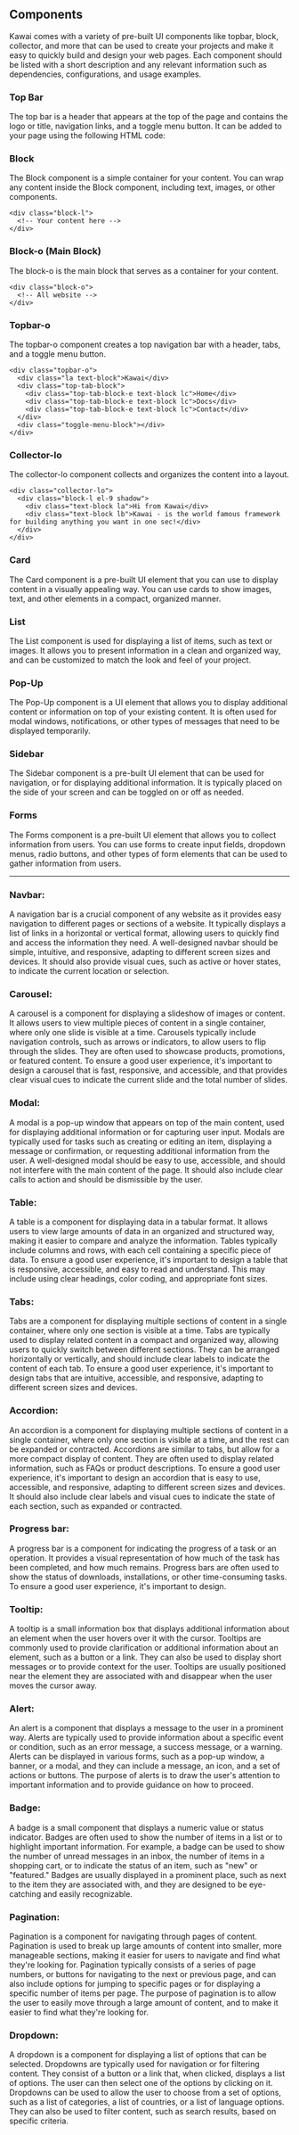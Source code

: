 ## Components
Kawai comes with a variety of pre-built UI components like topbar, block, collector, and more that can be used to create your projects and make it easy to quickly build and design your web pages.
Each component should be listed with a short description and any relevant information such as dependencies, configurations, and usage examples.

### Top Bar
The top bar is a header that appears at the top of the page and contains the logo or title, navigation links, and a toggle menu button. It can be added to your page using the following HTML code:

### Block
The Block component is a simple container for your content. You can wrap any content inside the Block component, including text, images, or other components.
```
<div class="block-l">
  <!-- Your content here -->
</div> 
```

### Block-o (Main Block)
The block-o is the main block that serves as a container for your content.
```
<div class="block-o">
  <!-- All website -->
</div>
```

### Topbar-o
The topbar-o component creates a top navigation bar with a header, tabs, and a toggle menu button.
```
<div class="topbar-o">
  <div class="la text-block">Kawai</div>
  <div class="top-tab-block">
    <div class="top-tab-block-e text-block lc">Home</div>
    <div class="top-tab-block-e text-block lc">Docs</div>
    <div class="top-tab-block-e text-block lc">Contact</div>
  </div>
  <div class="toggle-menu-block"></div>
</div>
```

### Collector-lo
The collector-lo component collects and organizes the content into a layout.
```
<div class="collector-lo">
  <div class="block-l el-9 shadow">
    <div class="text-block la">Hi from Kawai</div>
    <div class="text-block lb">Kawai - is the world famous framework for building anything you want in one sec!</div>
  </div>
</div>
```

### Card
The Card component is a pre-built UI element that you can use to display content in a visually appealing way. You can use cards to show images, text, and other elements in a compact, organized manner.

### List
The List component is used for displaying a list of items, such as text or images. It allows you to present information in a clean and organized way, and can be customized to match the look and feel of your project.

### Pop-Up
The Pop-Up component is a UI element that allows you to display additional content or information on top of your existing content. It is often used for modal windows, notifications, or other types of messages that need to be displayed temporarily.

### Sidebar
The Sidebar component is a pre-built UI element that can be used for navigation, or for displaying additional information. It is typically placed on the side of your screen and can be toggled on or off as needed.

### Forms
The Forms component is a pre-built UI element that allows you to collect information from users. You can use forms to create input fields, dropdown menus, radio buttons, and other types of form elements that can be used to gather information from users.

-------------------------------------

### Navbar:
A navigation bar is a crucial component of any website as it provides easy navigation to different pages or sections of a website. It typically displays a list of links in a horizontal or vertical format, allowing users to quickly find and access the information they need. A well-designed navbar should be simple, intuitive, and responsive, adapting to different screen sizes and devices. It should also provide visual cues, such as active or hover states, to indicate the current location or selection.

### Carousel:
A carousel is a component for displaying a slideshow of images or content. It allows users to view multiple pieces of content in a single container, where only one slide is visible at a time. Carousels typically include navigation controls, such as arrows or indicators, to allow users to flip through the slides. They are often used to showcase products, promotions, or featured content. To ensure a good user experience, it's important to design a carousel that is fast, responsive, and accessible, and that provides clear visual cues to indicate the current slide and the total number of slides.

### Modal:
A modal is a pop-up window that appears on top of the main content, used for displaying additional information or for capturing user input. Modals are typically used for tasks such as creating or editing an item, displaying a message or confirmation, or requesting additional information from the user. A well-designed modal should be easy to use, accessible, and should not interfere with the main content of the page. It should also include clear calls to action and should be dismissible by the user.

### Table:
A table is a component for displaying data in a tabular format. It allows users to view large amounts of data in an organized and structured way, making it easier to compare and analyze the information. Tables typically include columns and rows, with each cell containing a specific piece of data. To ensure a good user experience, it's important to design a table that is responsive, accessible, and easy to read and understand. This may include using clear headings, color coding, and appropriate font sizes.

### Tabs:
Tabs are a component for displaying multiple sections of content in a single container, where only one section is visible at a time. Tabs are typically used to display related content in a compact and organized way, allowing users to quickly switch between different sections. They can be arranged horizontally or vertically, and should include clear labels to indicate the content of each tab. To ensure a good user experience, it's important to design tabs that are intuitive, accessible, and responsive, adapting to different screen sizes and devices.

### Accordion:
An accordion is a component for displaying multiple sections of content in a single container, where only one section is visible at a time, and the rest can be expanded or contracted. Accordions are similar to tabs, but allow for a more compact display of content. They are often used to display related information, such as FAQs or product descriptions. To ensure a good user experience, it's important to design an accordion that is easy to use, accessible, and responsive, adapting to different screen sizes and devices. It should also include clear labels and visual cues to indicate the state of each section, such as expanded or contracted.

### Progress bar:
A progress bar is a component for indicating the progress of a task or an operation. It provides a visual representation of how much of the task has been completed, and how much remains. Progress bars are often used to show the status of downloads, installations, or other time-consuming tasks. To ensure a good user experience, it's important to design.

### Tooltip: 
A tooltip is a small information box that displays additional information about an element when the user hovers over it with the cursor. Tooltips are commonly used to provide clarification or additional information about an element, such as a button or a link. They can also be used to display short messages or to provide context for the user. Tooltips are usually positioned near the element they are associated with and disappear when the user moves the cursor away.

### Alert: 
An alert is a component that displays a message to the user in a prominent way. Alerts are typically used to provide information about a specific event or condition, such as an error message, a success message, or a warning. Alerts can be displayed in various forms, such as a pop-up window, a banner, or a modal, and they can include a message, an icon, and a set of actions or buttons. The purpose of alerts is to draw the user's attention to important information and to provide guidance on how to proceed.

### Badge: 
A badge is a small component that displays a numeric value or status indicator. Badges are often used to show the number of items in a list or to highlight important information. For example, a badge can be used to show the number of unread messages in an inbox, the number of items in a shopping cart, or to indicate the status of an item, such as "new" or "featured." Badges are usually displayed in a prominent place, such as next to the item they are associated with, and they are designed to be eye-catching and easily recognizable.

### Pagination: 
Pagination is a component for navigating through pages of content. Pagination is used to break up large amounts of content into smaller, more manageable sections, making it easier for users to navigate and find what they're looking for. Pagination typically consists of a series of page numbers, or buttons for navigating to the next or previous page, and can also include options for jumping to specific pages or for displaying a specific number of items per page. The purpose of pagination is to allow the user to easily move through a large amount of content, and to make it easier to find what they're looking for.

### Dropdown: 
A dropdown is a component for displaying a list of options that can be selected. Dropdowns are typically used for navigation or for filtering content. They consist of a button or a link that, when clicked, displays a list of options. The user can then select one of the options by clicking on it. Dropdowns can be used to allow the user to choose from a set of options, such as a list of categories, a list of countries, or a list of language options. They can also be used to filter content, such as search results, based on specific criteria.